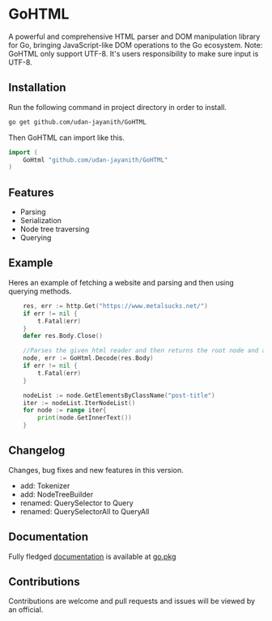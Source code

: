 # GoHTML

A powerful and comprehensive HTML parser and DOM manipulation library for Go, bringing JavaScript-like DOM operations to the Go ecosystem.
Note: GoHTML only support UTF-8. It's users responsibility to make sure input is UTF-8.

## Installation

Run the following command in project directory in order to install.

```bash
go get github.com/udan-jayanith/GoHTML
```

Then GoHTML can import like this.

```go
import (
	GoHtml "github.com/udan-jayanith/GoHTML"
)
```

## Features

- Parsing
- Serialization
- Node tree traversing
- Querying

## Example
Heres an example of fetching a website and parsing and then using querying methods.
```go
	res, err := http.Get("https://www.metalsucks.net/")
	if err != nil {
		t.Fatal(err)
	}
	defer res.Body.Close()

	//Parses the given html reader and then returns the root node and an error.
	node, err := GoHtml.Decode(res.Body)
	if err != nil {
		t.Fatal(err)
	}

	nodeList := node.GetElementsByClassName("post-title")
	iter := nodeList.IterNodeList()
	for node := range iter{
		print(node.GetInnerText())
	}
```

## Changelog

Changes, bug fixes and new features in this version.
- add: Tokenizer
- add: NodeTreeBuilder
- renamed: QuerySelector to Query
- renamed: QuerySelectorAll to QueryAll

## Documentation

Fully fledged [documentation](https://pkg.go.dev/github.com/udan-jayanith/GoHTML) is available at [go.pkg](https://pkg.go.dev/)

## Contributions

Contributions are welcome and pull requests and issues will be viewed by an official.

